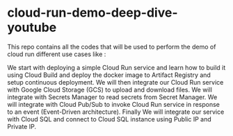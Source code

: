 # cloud-run-demo-deep-dive-youtube
This repo contains all the codes that will be used to perform the demo of cloud run different use cases like :


We start with deploying a simple Cloud Run service and learn how to build it using Cloud Build and deploy the  docker image to Artifact Registry and setup continuous deployment. We will then integrate our Cloud Run service with Google Cloud Storage (GCS) to upload and download files. We will integrate with Secrets Manager to read secrets from Secret Manager. We will integrate with Cloud Pub/Sub to invoke Cloud Run service in response to an event (Event-Driven architecture). Finally We will integrate our service with Cloud SQL and connect to Cloud SQL instance using Public IP and Private IP.
